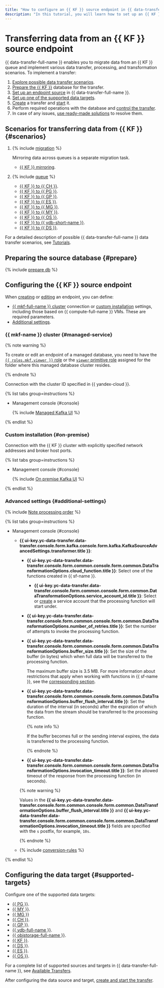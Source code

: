 ```yaml
---
title: "How to configure an {{ KF }} source endpoint in {{ data-transfer-full-name }}"
description: "In this tutorial, you will learn how to set up an {{ KF }} source endpoint in {{ data-transfer-full-name }}."
---
```


# Transferring data from an {{ KF }} source endpoint

{{ data-transfer-full-name }} enables you to migrate data from an {{ KF }} queue and implement various data transfer, processing, and transformation scenarios. To implement a transfer:

1. [Explore possible data transfer scenarios](#scenarios).
1. [Prepare the {{ KF }}](#prepare) database for the transfer.
1. [Set up an endpoint source](#endpoint-settings) in {{ data-transfer-full-name }}.
1. [Set up one of the supported data targets](#supported-targets).
1. [Create](../../transfer.md#create) a transfer and [start](../../transfer.md#activate) it.
1. Perform required operations with the database and [control the transfer](../../monitoring.md).
1. In case of any issues, [use ready-made solutions](../../../../data-transfer/troubleshooting/index.md) to resolve them.

## Scenarios for transferring data from {{ KF }} {#scenarios}

1. {% include [migration](../../../../_includes/data-transfer/scenario-captions/migration.md) %}

   Mirroring data across queues is a separate migration task.

   * [{{ KF }} mirroring](../../../tutorials/mkf-to-mkf.md).

1. {% include [queue](../../../../_includes/data-transfer/scenario-captions/queue.md) %}

   * [{{ KF }} to {{ CH }}](../../../tutorials/mkf-to-mch.md).
   * [{{ KF }} to {{ PG }}](../../../tutorials/mkf-to-mpg.md).
   * [{{ KF }} to {{ GP }}](../../../tutorials/managed-kafka-to-greenplum.md).
   * [{{ KF }} to {{ ES }}](../../../tutorials/mkf-to-mes.md).
   * [{{ KF }} to {{ MG }}](../../../tutorials/mkf-to-mmg.md).
   * [{{ KF }} to {{ MY }}](../../../tutorials/mkf-to-mmy.md).
   * [{{ KF }} to {{ OS }}](../../../tutorials/mkf-to-mos.md).
   * [{{ KF }} to {{ ydb-short-name }}](../../../tutorials/mkf-to-ydb.md).
   * [{{ KF }} to {{ DS }}](../../../tutorials/mkf-to-yds.md).

For a detailed description of possible {{ data-transfer-full-name }} data transfer scenarios, see [Tutorials](../../../tutorials/index.md).

## Preparing the source database {#prepare}

{% include [prepare db](../../../../_includes/data-transfer/endpoints/sources/kafka.md) %}

## Configuring the {{ KF }} source endpoint

When [creating](../index.md#create) or [editing](../index.md#update) an endpoint, you can define:

* [{{ mkf-full-name }} cluster](#managed-service) connection or [custom installation](#on-premise) settings, including those based on {{ compute-full-name }} VMs. These are required parameters.
* [Additional settings](#additional-settings).

### {{ mkf-name }} cluster {#managed-service}


{% note warning %}

To create or edit an endpoint of a managed database, you need to have the [`{{ roles.mkf.viewer }}` role](../../../../managed-kafka/security/index.md#mkf-viewer) or the [`viewer` primitive role](../../../../iam/roles-reference.md#viewer) assigned for the folder where this managed database cluster resides.

{% endnote %}


Connection with the cluster ID specified in {{ yandex-cloud }}.

{% list tabs group=instructions %}

- Management console {#console}

   {% include [Managed Kafka UI](../../../../_includes/data-transfer/necessary-settings/ui/managed-kafka.md) %}

{% endlist %}

### Custom installation {#on-premise}

Connection with the {{ KF }} cluster with explicitly specified network addresses and broker host ports.

{% list tabs group=instructions %}

- Management console {#console}

   {% include [On premise Kafka UI](../../../../_includes/data-transfer/necessary-settings/ui/on-premise-kafka.md) %}

{% endlist %}

### Advanced settings {#additional-settings}


{% include [Note processing order](../../../../_includes/data-transfer/notes/kafka-yds-evhub-processing-order.md) %}


{% list tabs group=instructions %}

- Management console {#console}

   
   * **{{ ui-key.yc-data-transfer.data-transfer.console.form.kafka.console.form.kafka.KafkaSourceAdvancedSettings.transformer.title }}**:

      * **{{ ui-key.yc-data-transfer.data-transfer.console.form.common.console.form.common.DataTransformationOptions.cloud_function.title }}**: Select one of the functions created in {{ sf-name }}.

         
         * **{{ ui-key.yc-data-transfer.data-transfer.console.form.common.console.form.common.DataTransformationOptions.service_account_id.title }}**: Select or [create](../../../../iam/operations/sa/create.md) a service account that the processing function will start under.


      * **{{ ui-key.yc-data-transfer.data-transfer.console.form.common.console.form.common.DataTransformationOptions.number_of_retries.title }}**: Set the number of attempts to invoke the processing function.
      * **{{ ui-key.yc-data-transfer.data-transfer.console.form.common.console.form.common.DataTransformationOptions.buffer_size.title }}**: Set the size of the buffer (in bytes) which when full data will be transferred to the processing function.

         The maximum buffer size is 3.5 MB. For more information about restrictions that apply when working with functions in {{ sf-name }}, see the [corresponding section](../../../../functions/concepts/limits.md).

      * **{{ ui-key.yc-data-transfer.data-transfer.console.form.common.console.form.common.DataTransformationOptions.buffer_flush_interval.title }}**: Set the duration of the interval (in seconds) after the expiration of which the data from the stream should be transferred to the processing function.

         {% note info %}

         If the buffer becomes full or the sending interval expires, the data is transferred to the processing function.

         {% endnote %}

      * **{{ ui-key.yc-data-transfer.data-transfer.console.form.common.console.form.common.DataTransformationOptions.invocation_timeout.title }}**: Set the allowed timeout of the response from the processing function (in seconds).

      {% note warning %}

      Values in the **{{ ui-key.yc-data-transfer.data-transfer.console.form.common.console.form.common.DataTransformationOptions.buffer_flush_interval.title }}** and **{{ ui-key.yc-data-transfer.data-transfer.console.form.common.console.form.common.DataTransformationOptions.invocation_timeout.title }}** fields are specified with the `s` postfix, for example, `10s`.

      {% endnote %}


   * {% include [conversion-rules](../../../../_includes/data-transfer/fields/yds/ui/conversion-rules.md) %}

{% endlist %}

## Configuring the data target {#supported-targets}

Configure one of the supported data targets:

* [{{ PG }}](../target/postgresql.md).
* [{{ MY }}](../target/mysql.md).
* [{{ MG }}](../target/mongodb.md)
* [{{ CH }}](../target/clickhouse.md).
* [{{ GP }}](../target/greenplum.md).
* [{{ ydb-full-name }}](../target/yandex-database.md).
* [{{ objstorage-full-name }}](../target/object-storage.md).
* [{{ KF }}](../target/kafka.md).
* [{{ DS }}](../target/data-streams.md).
* [{{ ES }}](../target/elasticsearch.md).
* [{{ OS }}](../target/opensearch.md).

For a complete list of supported sources and targets in {{ data-transfer-full-name }}, see [Available Transfers](../../../transfer-matrix.md).

After configuring the data source and target, [create and start the transfer](../../transfer.md#create).